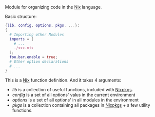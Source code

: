 Module for organizing code in the [Nix](Nix.md) language.

Basic structure: 
```nix
{lib, config, options, pkgs, ...}:
{
  # Importing other Modules
  imports = [
    # ...
    ./xxx.nix
  ];
  foo.bar.enable = true;
  # Other option declarations
  # ...
}
```

This is a [Nix](Nix.md) function definition. And it takes 4 arguments:
- *lib* is a collection of useful functions, included with [Nixpkgs](Nixpkgs.md).
- *config* is a set of all options' valus in the current environment
- *options* is a set of all options' in all modules in the environment
- *pkgs* is a collection containing all packages in [Nixpkgs](Nixpkgs.md) + a few utility functions.